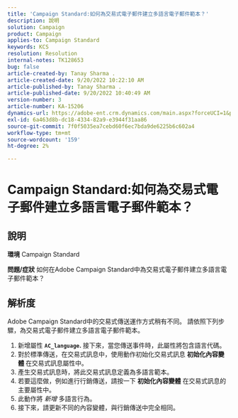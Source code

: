 ```yaml
---
title: 'Campaign Standard:如何為交易式電子郵件建立多語言電子郵件範本？'
description: 說明
solution: Campaign
product: Campaign
applies-to: Campaign Standard
keywords: KCS
resolution: Resolution
internal-notes: TK128653
bug: false
article-created-by: Tanay Sharma .
article-created-date: 9/20/2022 10:22:10 AM
article-published-by: Tanay Sharma .
article-published-date: 9/20/2022 10:40:49 AM
version-number: 3
article-number: KA-15206
dynamics-url: https://adobe-ent.crm.dynamics.com/main.aspx?forceUCI=1&pagetype=entityrecord&etn=knowledgearticle&id=da09ec12-ce38-ed11-9db1-002248086735
exl-id: 6a463d8b-dc18-4334-82a9-e3944f31aa86
source-git-commit: 7f0f5035ea7cebd60f6ec7bda9de6225b6c602a4
workflow-type: tm+mt
source-wordcount: '159'
ht-degree: 2%

---
```


# Campaign Standard:如何為交易式電子郵件建立多語言電子郵件範本？

## 說明

<b>環境</b>
Campaign Standard


<b>問題/症狀</b>
如何在Adobe Campaign Standard中為交易式電子郵件建立多語言電子郵件範本？


## 解析度




Adobe Campaign Standard中的交易式傳送運作方式稍有不同。 請依照下列步驟，為交易式電子郵件建立多語言電子郵件範本。



1. 新增屬性 <b>`AC_language`. </b>接下來，當您傳送事件時，此屬性將包含語言代碼。
2. 對於標準傳送，在交易式訊息中，使用動作初始化交易式訊息 <b>初始化內容變體 </b>在交易式訊息屬性中。
3. 產生交易式訊息時，將此交易式訊息定義為多語言範本。
4. 若要這麼做，例如進行行銷傳送，請按一下 <b>初始化內容變體</b> 在交易式訊息的主要屬性中。
5. 此動作將 *新增* 多語言行為。
6. 接下來，請更新不同的內容變體，與行銷傳送中完全相同。

